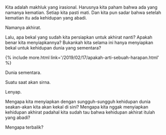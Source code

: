 ---
---

Kita adalah makhluk yang irasional. Harusnya kita paham bahwa ada yang namanya kematian. Setiap kita pasti mati. Dan kita pun sadar bahwa setelah kematian itu ada kehidupan yang abadi.

Namanya akhirat.

Lalu, apa bekal yang sudah kita persiapkan untuk akhirat nanti? Apakah benar kita menyiapkannya? Bukankah kita selama ini hanya menyiapkan bekal untuk kehidupan dunia yang sementara?

{% include more.html link='/2019/02/17/apakah-arti-sebuah-harapan.html' %}

Dunia sementara.

Suatu saat akan sirna.

Lenyap.

Mengapa kita menyiapkan dengan sungguh-sungguh kehidupan dunia seakan-akan kita akan kekal di sini? Mengapa kita nggak menyiapkan kehidupan akhirat padahal kita sudah tau bahwa kehidupan akhirat itulah yang abadi?

Mengapa terbalik?